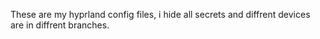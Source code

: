 These are my hyprland config files, i hide all secrets and diffrent devices are in diffrent branches.

